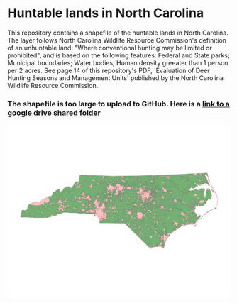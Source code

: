 # Huntable lands in North Carolina
This repository contains a shapefile of the huntable lands in North Carolina. The layer follows North Carolina Wildlife Resource Commission's definition of an unhuntable land: "Where conventional hunting may be limited or prohibited", and is based on the following features: Federal and State parks; Municipal boundaries; Water bodies; Human density greeater than 1 person per 2 acres. See page 14 of this repository's PDF, 'Evaluation of Deer Hunting Seasons and Management Units' published by the North Carolina Wildlife Resource Commission. 

### The shapefile is too large to upload to GitHub. Here is a [link to a google drive shared folder](https://drive.google.com/file/d/1SwF16AvwYVF81iwe_GsOYlYn7Dos0Tq6/view?usp=sharing)

![NC Huntable lands](huntable_lands.png)
